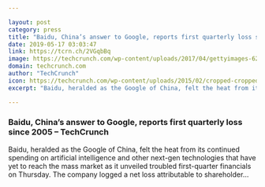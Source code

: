 ```yaml
---

layout: post
category: press
title: "Baidu, China’s answer to Google, reports first quarterly loss since 2005"
date: 2019-05-17 03:03:47
link: https://tcrn.ch/2VGqbBq
image: https://techcrunch.com/wp-content/uploads/2017/04/gettyimages-626189980.jpg?w=600
domain: techcrunch.com
author: "TechCrunch"
icon: https://techcrunch.com/wp-content/uploads/2015/02/cropped-cropped-favicon-gradient.png?w=180
excerpt: "Baidu, heralded as the Google of China, felt the heat from its continued spending on artificial intelligence and other next-gen technologies that have yet to reach the mass market as it unveiled troubled first-quarter financials on Thursday. The company logged a net loss attributable to shareholder…"

---
```


### Baidu, China’s answer to Google, reports first quarterly loss since 2005 – TechCrunch

Baidu, heralded as the Google of China, felt the heat from its continued spending on artificial intelligence and other next-gen technologies that have yet to reach the mass market as it unveiled troubled first-quarter financials on Thursday. The company logged a net loss attributable to shareholder…